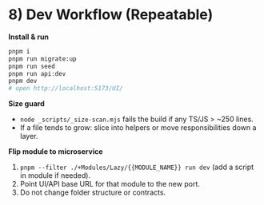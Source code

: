 # 8) Dev Workflow (Repeatable)

**Install & run**
```bash
pnpm i
pnpm run migrate:up
pnpm run seed
pnpm run api:dev
pnpm dev
# open http://localhost:5173/UI/
```

**Size guard**
- `node _scripts/_size-scan.mjs` fails the build if any TS/JS > ~250 lines.
- If a file tends to grow: slice into helpers or move responsibilities down a layer.

**Flip module to microservice**
1) `pnpm --filter ./+Modules/Lazy/{{MODULE_NAME}} run dev` (add a script in module if needed).  
2) Point UI/API base URL for that module to the new port.  
3) Do not change folder structure or contracts.
